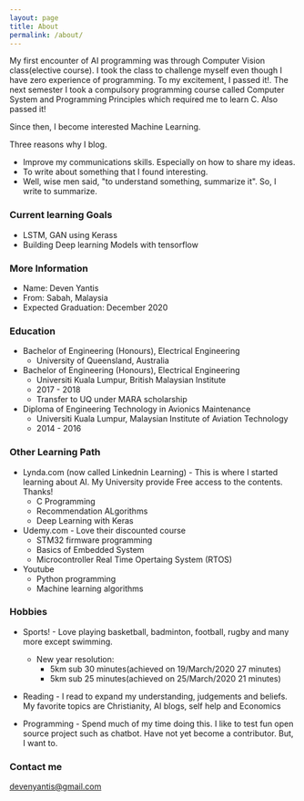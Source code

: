 ```yaml
---
layout: page
title: About
permalink: /about/
---
```


My first encounter of AI programming was through Computer Vision class(elective course). I took the class to challenge myself even though I have zero experience of programming. To my excitement, I passed it!. The next semester I took a compulsory programming course called Computer System and Programming Principles which required me to learn C. Also passed it!

Since then, I become interested Machine Learning.

Three reasons why I blog.
- Improve my communications skills. Especially on how to share my ideas.
- To write about something that I found interesting.
- Well, wise men said, "to understand something, summarize it". So, I write to summarize.

### Current learning Goals
- LSTM, GAN using Kerass
- Building Deep learning Models with tensorflow

### More Information

- Name: Deven Yantis
- From: Sabah, Malaysia
- Expected Graduation: December 2020

### Education
- Bachelor of Engineering (Honours), Electrical Engineering
  - University of Queensland, Australia
- Bachelor of Engineering (Honours), Electrical Engineering
  - Universiti Kuala Lumpur, British Malaysian Institute
  - 2017 - 2018
  - Transfer to UQ under MARA scholarship
- Diploma of Engineering Technology in Avionics Maintenance
  - Universiti Kuala Lumpur, Malaysian Institute of Aviation Technology
  - 2014 - 2016
  
### Other Learning Path
- Lynda.com (now called Linkednin Learning) - This is where I started learning about AI. My University provide Free access to the contents. Thanks!
  - C Programming
  - Recommendation ALgorithms
  - Deep Learning with Keras
- Udemy.com - Love their discounted course
  - STM32 firmware programming
  - Basics of Embedded System
  - Microcontroller Real Time Opertaing System (RTOS)
- Youtube
  - Python programming
  - Machine learning algorithms

### Hobbies
- Sports! -  Love playing basketball, badminton, football, rugby and many more except swimming.
  - New year resolution:
    - 5km sub 30 minutes(achieved on 19/March/2020 27 minutes)
    - 5km sub 25 minutes(achieved on 25/March/2020 21 minutes)

- Reading - I read to expand my understanding, judgements and beliefs. My favorite topics are Christianity, AI blogs, self help and Economics

- Programming - Spend much of my time doing this. I like to test fun open source project such as chatbot. Have not yet become a contributor. But, I want to.

### Contact me

[devenyantis@gmail.com](mailto:devenyantis@gmail.com)
